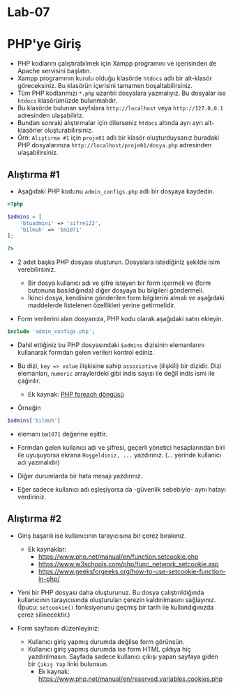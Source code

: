 # Lab-07

# PHP'ye Giriş

- PHP kodlarını çalıştırabilmek için Xampp programını ve içerisinden de Apache servisini başlatın.
- Xampp programının kurulu olduğu klasörde `htdocs` adlı bir alt-klasör göreceksiniz. Bu klasörün içerisini tamamen boşaltabilirsiniz.
- Tüm PHP kodlarımızı `*.php` uzantılı dosyalara yazmalıyız. Bu dosyalar ise `htdocs` klasörümüzde bulunmalıdır.
- Bu klasörde bulunan sayfalara `http://localhost` veya `http://127.0.0.1` adresinden ulaşabiliriz.
- Bundan sonraki alıştırmalar için dilerseniz `htdocs` altında ayrı ayrı alt-klasörler oluşturabilirsiniz.
- Örn: `Alıştırma #1` için `proje01` adlı bir klasör oluşturduysanız buradaki PHP dosyalarınıza `http://localhost/proje01/dosya.php` adresinden ulaşabilirsiniz.

## Alıştırma #1
- Aşağıdaki PHP kodunu `admin_configs.php` adlı bir dosyaya kaydedin.

```php
<?php

$admins = [
    'btuadmini' => 'sifre123',
    'bilmuh' => 'bm1071'
];

?>
```

- 2 adet başka PHP dosyası oluşturun. Dosyalara istediğiniz şekilde isim verebilirsiniz.
    - Bir dosya kullanıcı adı ve şifre isteyen bir form içermeli ve (form butonuna basıldığında) diğer dosyaya bu bilgileri göndermeli.
    - İkinci dosya, kendisine gönderilen form bilgilerini almalı ve aşağıdaki maddelerde listelenen özellikleri yerine getirmelidir.


- Form verilerini alan dosyanıza, PHP kodu olarak aşağıdaki satırı ekleyin.
```php
include 'admin_configs.php';
```

- Dahil ettiğiniz bu PHP dosyasındaki `$admins` dizisinin elemanlarını kullanarak formdan gelen verileri kontrol ediniz.
- Bu dizi, `key => value` ilişkisine sahip `associative` (ilişkili) bir dizidir. Dizi elemanları, `numeric` arraylerdeki gibi indis sayısı ile değil indis ismi ile çağırılır.
    - Ek kaynak: [PHP foreach döngüsü](https://www.php.net/manual/en/control-structures.foreach.php)

- Örneğin

```php
$admins['bilmuh']
```

- elemanı `bm1071` değerine eşittir.

- Formdan gelen kullanıcı adı ve şifresi, geçerli yönetici hesaplarından biri ile uyuşuyorsa ekrana `Hoşgeldiniz, ...` yazdırınız. (... yerinde kullanıcı adı yazmalıdır)
- Diğer durumlarda bir hata mesajı yazdırınız.
- Eğer sadece kullanıcı adı eşleşiyorsa da -güvenlik sebebiyle- aynı hatayı verdiriniz.

## Alıştırma #2

- Giriş başarılı ise kullanıcının tarayıcısına bir çerez bırakınız.
    - Ek kaynaklar:
        - https://www.php.net/manual/en/function.setcookie.php
        - https://www.w3schools.com/php/func_network_setcookie.asp
        - https://www.geeksforgeeks.org/how-to-use-setcookie-function-in-php/


- Yeni bir PHP dosyası daha oluşturunuz. Bu dosya çalıştırıldığında kullanıcının tarayıcısında oluşturulan çerezin kaldırılmasını sağlayınız. (İpucu: `setcookie()` fonksiyonunu geçmiş bir tarih ile kullandığınızda çerez silinecektir.)
- Form sayfasını düzenleyiniz:
    - Kullanıcı giriş yapmış durumda değilse form görünsün.
    - Kullanıcı giriş yapmış durumda ise form HTML çıktıya hiç yazdırılmasın. Sayfada sadece kullanıcı çıkışı yapan sayfaya giden bir `Çıkış Yap` linki bulunsun.
        - Ek kaynak: https://www.php.net/manual/en/reserved.variables.cookies.php

